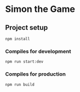 # Simon the Game

## Project setup
```
npm install
```

### Compiles for development
```
npm run start:dev
```

### Compiles for production
```
npm run build
```
